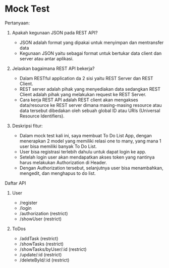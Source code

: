 # Mock Test

Pertanyaan:
1. Apakah kegunaan JSON pada REST API?
    - JSON adalah format yang dipakai untuk menyimpan dan mentransfer data
    - Kegunaan JSON yaitu sebagai format untuk bertukar data client dan server atau antar aplikasi.
    
2. Jelaskan bagaimana REST API bekerja?
    - Dalam RESTful application da 2 sisi yaitu REST Server dan REST Client.
    - REST server adalah pihak yang menyediakan data sedangkan REST Client adalah pihak yang melakukan request ke REST Server.
    - Cara kerja REST API adalah REST client akan mengakses data/resource ke REST server dimana masing-masing resource atau data tersebut dibedakan oleh sebuah global ID atau URIs (Universal Resource Identifiers).

3. Deskripsi fitur:
    - Dalam mock test kali ini, saya membuat To Do List App, dengan menerapkan 2 model yang memiliki relasi one to many, yang mana 1 user bisa memiliki banyak To Do List.
    - User bisa registrasi terlebih dahulu untuk dapat login ke app.
    - Setelah login user akan mendapatkan akses token yang nantinya harus melakukan Authorization di Header.
    - Dengan Authorization tersebut, selanjutnya user bisa menambahkan, mengedit, dan menghapus to do list.

Daftar API

1. User
    - /register
    - /login
    - /authorization (restrict)
    - /showUser (restrict)

2. ToDos
    - /addTask (restrict)
    - /showTasks (restrict)
    - /showTasks/byUser/:id (restrict)
    - /update/:id (restrict)
    - /deleteById/:id (restrict)